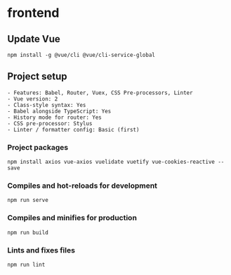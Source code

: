 # frontend

## Update Vue

```
npm install -g @vue/cli @vue/cli-service-global
```

## Project setup

```
- Features: Babel, Router, Vuex, CSS Pre-processors, Linter
- Vue version: 2
- Class-style syntax: Yes
- Babel alongside TypeScript: Yes
- History mode for router: Yes
- CSS pre-processor: Stylus
- Linter / formatter config: Basic (first)
```

### Project packages

```
npm install axios vue-axios vuelidate vuetify vue-cookies-reactive --save 
```

### Compiles and hot-reloads for development

```
npm run serve
```

### Compiles and minifies for production

```
npm run build
```

### Lints and fixes files

```
npm run lint
```